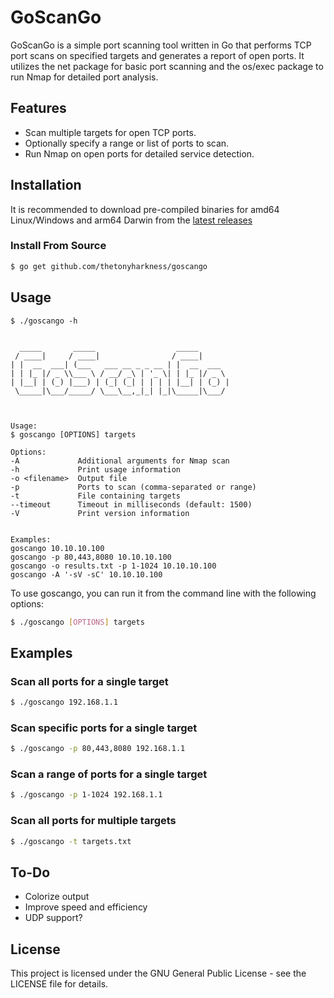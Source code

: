 # GoScanGo
GoScanGo is a simple port scanning tool written in Go that performs TCP port scans on specified targets and generates a report of open ports. It utilizes the net package for basic port scanning and the os/exec package to run Nmap for detailed port analysis.

## Features
- Scan multiple targets for open TCP ports.
- Optionally specify a range or list of ports to scan.
- Run Nmap on open ports for detailed service detection.

## Installation
It is recommended to download pre-compiled binaries for amd64 Linux/Windows and arm64 Darwin from the [latest releases](https://github.com/thetonyharkness/goscango/releases)

### Install From Source
```bash
$ go get github.com/thetonyharkness/goscango
```

## Usage
```text
$ ./goscango -h


  _____       _____                  _____
 / ____|     / ____|                / ____|
| |  __  ___| (___   ___ __ _ _ __ | |  __  ___
| | |_ |/ _ \\___ \ / __/ _\ | '_ \| | |_ |/ _ \
| |__| | (_) |___) | (_| (_| | | | | |__| | (_) |
 \_____|\___/_____/ \___\__,_|_| |_|\_____|\___/



Usage:
$ goscango [OPTIONS] targets

Options:
-A             Additional arguments for Nmap scan
-h             Print usage information
-o <filename>  Output file
-p             Ports to scan (comma-separated or range)
-t             File containing targets
--timeout      Timeout in milliseconds (default: 1500)
-V             Print version information


Examples:
goscango 10.10.10.100
goscango -p 80,443,8080 10.10.10.100
goscango -o results.txt -p 1-1024 10.10.10.100
goscango -A '-sV -sC' 10.10.10.100
```

To use goscango, you can run it from the command line with the following options:

```bash
$ ./goscango [OPTIONS] targets
```

## Examples
### Scan all ports for a single target
```bash
$ ./goscango 192.168.1.1
```
### Scan specific ports for a single target
```bash
$ ./goscango -p 80,443,8080 192.168.1.1
```

### Scan a range of ports for a single target
```bash
$ ./goscango -p 1-1024 192.168.1.1
```
### Scan all ports for multiple targets
```bash
$ ./goscango -t targets.txt
```

## To-Do
- Colorize output
- Improve speed and efficiency
- UDP support?

## License
This project is licensed under the GNU General Public License - see the LICENSE file for details.

